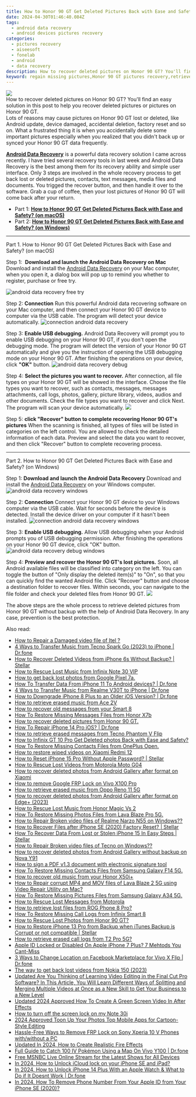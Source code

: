 ```yaml
---
title: How to Honor 90 GT Get Deleted Pictures Back with Ease and Safety?
date: 2024-04-30T01:46:40.084Z
tags: 
  - android data recovery
  - android devices pictures recovery
categories: 
  - pictures recovery
  - aiseesoft
  - fonelab
  - android
  - data recovery
description: How to recover deleted pictures on Honor 90 GT? You'll find an easy solution in this post to help you recover deleted pictures or pictures on Honor 90 GT.
keyword: regain missing pictures,Honor 90 GT pictures recovery,retrieve wiped pictures Honor 90 GT,undelete pictures from Honor 90 GT,restore deleted pictures on Honor 90 GT,save erased pictures from Honor 90 GT,how can i get pictures back on Honor 90 GT,extract pictures from water damaged phone Honor 90 GT,Honor 90 GT issues with pictures deleted,how to recover pictures on Honor 90 GT,pictures disappear Honor 90 GT,Honor 90 GT reset but recover pictures
---
```


<img src="https://img0mobiles.techidaily.com/images/best-assets/devices/honor/honor-90-gt/1.jpg" class="atpl-imgstyle"  />

<div class="atpl-content atpl-for-fonelab-android recover-pictures">

<div class="atpl-post-description-part-1">
How to recover deleted pictures on Honor 90 GT? You'll find an easy solution in this post to help you recover deleted pictures or pictures on Honor 90 GT.
</div>

<div class="atpl-post-description-part-2">
<div class="tpl-content-sub-paragraph-question">
  Lots of reasons may cause pictures on Honor 90 GT lost or deleted, like Android update, device damaged, accidental deletion, factory reset and so on. What a frustrated thing it is when you accidentally delete some important pictures especially when you realized that you didn't back up or synced your Honor 90 GT data frequently.
</div>

</div>

<div class="atpl-post-description-part-3">
<div class="tpl-content-sub-paragraph-content">
  <p>
    <a href="https://tools.techidaily.com/aiseesoft-android-data-recovery/" ><strong>Android Data Recovery</strong></a> is a powerful data recovery solution I came across recently. I have tried several recovery tools in last week and Android Data Recovery is the best among them for its recovery ability and simple user interface. Only 3 steps are involved in the whole recovery process to get back lost or deleted pictures, contacts, text messages, media files and documents. You trigged the recover button, and then handle it over to the software. Grab a cup of coffee, then your lost pictures of Honor 90 GT will come back after your return.
  </p>
</div>
</div>

<ul>
  <li>Part 1: <strong><a href="#p1"> How to Honor 90 GT Get Deleted Pictures Back with Ease and Safety?  (on macOS)</a></strong></li>
  <li>Part 2: <strong><a href="#p2"> How to Honor 90 GT Get Deleted Pictures Back with Ease and Safety?  (on Windows)</a></strong></li>
</ul>



<!-- Part 1 -->
<a id="p1" name="p1" ></a><hr>

<div>
  <span class="atpl-step-part-style">Part 1. How to Honor 90 GT Get Deleted Pictures Back with Ease and Safety? (on macOS)</span>
</div>  

<span class="atpl-stepstyle-a"><span>Step 1: </span></span> <strong>Download and launch the Android Data Recovery on Mac</strong>
Download and install the <a href="https://tools.techidaily.com/aiseesoft-android-data-recovery/" >Android Data Recovery</a> on your Mac computer, when you open it, a dialog box will pop up to remind you whether to register, purchase or free try.

<img src="https://tools.techidaily.com/images/apps/aiseesoft/android-data-recovery/mac-free-try.png" class="atpl-imgstyle" alt="android data recovery free try" />

<span class="atpl-stepstyle-a"><span>Step 2: </span></span> <strong>Connection</strong>
Run this powerful Android data recovering software on your Mac computer, and then connect your Honor 90 GT device to computer via the USB cable. The program will detect your device automatically.
<img src="https://tools.techidaily.com/images/apps/aiseesoft/android-data-recovery/mac-connection-interface.jpg" class="atpl-imgstyle" alt="connection android data recovery" />

<span class="atpl-stepstyle-a"><span>Step 3: </span></span> <strong>Enable USB debugging.</strong>
Android Data Recovery will prompt you to enable USB debugging on your Honor 90 GT, if you don't open the debugging mode. The program will detect the version of your Honor 90 GT automatically and give you the instruction of opening the USB debugging mode on your Honor 90 GT. After finishing the operations on your device, click <strong>"OK"</strong> button.
<img src="https://tools.techidaily.com/images/apps/aiseesoft/android-data-recovery/mac-android-usb-debug.jpg"  class="atpl-imgstyle" alt="android data recovery debug" />

<span class="atpl-stepstyle-a"><span>Step 4: </span></span> <strong>Select the pictures you want to recover.</strong>
After connection, all file types on your Honor 90 GT will be showed in the interface. Choose the file types you want to recover, such as contacts, messages, messages attachments, call logs, photos, gallery, picture library, videos, audios and other documents. Check the file types you want to recover and click Next. The program will scan your device automatically.
<img src="https://tools.techidaily.com/images/apps/aiseesoft/android-data-recovery/mac-choose-type-photos.jpg" class="atpl-imgstyle"  />

<span class="atpl-stepstyle-a"><span>Step 5: </span></span> <strong>click "Recover" button to  complete recovering Honor 90 GT's pictures</strong>
When the scanning is finished, all types of files will be listed in categories on the left control. You are allowed to check the detailed information of each data. Preview and select the data you want to recover, and then click "Recover" button to complete recovering process.


<a id="p2" name="p2"></a><hr>

<!-- Part 2 -->
<div>
  <span class="atpl-step-part-style">Part 2. How to Honor 90 GT Get Deleted Pictures Back with Ease and Safety? (on Windows)</span>
</div>

<span class="atpl-stepstyle-a"><span>Step 1: </span></span> <strong>Download and launch the Android Data Recovery</strong>
Download and install the <a href="https://tools.techidaily.com/aiseesoft-android-data-recovery/" >Android Data Recovery</a> on your Windows computer.
<img src="https://tools.techidaily.com/images/apps/aiseesoft/android-data-recovery/win-start-interface.png"  class="atpl-imgstyle" alt="android data recovery windows" />

<span class="atpl-stepstyle-a"><span>Step 2: </span></span> <strong>Connection</strong>
Connect your Honor 90 GT device to your Windows computer via the USB cable. Wait for seconds before the device is detected. Install the device driver on your computer if it hasn't been installed.
<img src="https://tools.techidaily.com/images/apps/aiseesoft/android-data-recovery/win-connection-interface.png" class="atpl-imgstyle" alt="connection android data recovery windows" />

<span class="atpl-stepstyle-a"><span>Step 3: </span></span> <strong>Enable USB debugging.</strong>
Allow USB debugging when your Android prompts you of USB debugging permission. After finishing the operations on your Honor 90 GT device, click "OK" button.
<img src="https://tools.techidaily.com/images/apps/aiseesoft/android-data-recovery/win-android-usb-debug.png" class="atpl-imgstyle" alt="android data recovery debug windows" />

<span class="atpl-stepstyle-a"><span>Step 4: </span></span> <strong>Preview and recover the Honor 90 GT's lost pictures.</strong>
Soon, all Android available files will be classified into category on the left. You can toggle the button of "Only display the deleted item(s)" to "On", so that you can quickly find the wanted Android file. Click "Recover" button and choose a destination folder to recover files. Within seconds, you can navigate to the file folder and check your deleted files from Honor 90 GT.
<img src="https://tools.techidaily.com/images/apps/aiseesoft/android-data-recovery/win-recover-photos.png" class="atpl-imgstyle"  />

<div class="atpl-post-description-part-4">
<div class="tpl-content-sub-paragraph-normal">
    <p>
        The above steps are the whole process to retrieve deleted pictures from Honor 90 GT without backup with the help of Android Data Recovery. In any case, prevention is the best protection.
    </p>
</div>
</div>

<ins class="adsbygoogle"
     style="display:block"
     data-ad-client="ca-pub-7571918770474297"
     data-ad-slot="8358498916"
     data-ad-format="auto"
     data-full-width-responsive="true"></ins>



</div>
<ins class="adsbygoogle"
    style="display:block"
    data-ad-format="autorelaxed"
    data-ad-client="ca-pub-7571918770474297"
    data-ad-slot="1223367746"></ins>

<span class="atpl-alsoreadstyle">Also read:</span>
<div><ul>
<li><a href="https://blog-min.techidaily.com/how-to-repair-a-damaged-video-file-of-itel-by-stellar-video-repair-mobile-video-repair/"><u>How to Repair a Damaged video file of Itel ?</u></a></li>
<li><a href="https://blog-min.techidaily.com/4-ways-to-transfer-music-from-tecno-spark-go-2023-to-iphone-drfone-by-drfone-transfer-from-android-transfer-from-android/"><u>4 Ways to Transfer Music from Tecno Spark Go (2023) to iPhone | Dr.fone</u></a></li>
<li><a href="https://blog-min.techidaily.com/how-to-recover-deleted-videos-from-iphone-6s-without-backup-stellar-by-stellar-data-recovery-ios-iphone-data-recovery/"><u>How to Recover Deleted Videos from iPhone 6s Without Backup? | Stellar</u></a></li>
<li><a href="https://blog-min.techidaily.com/how-to-rescue-lost-music-from-infinix-note-30-vip-by-fonelab-android-recover-music/"><u>How to Rescue Lost Music from Infinix Note 30 VIP</u></a></li>
<li><a href="https://blog-min.techidaily.com/how-to-get-back-lost-photos-from-google-pixel-7a-by-fonelab-android-recover-photos/"><u>How to get back lost photos from Google Pixel 7a.</u></a></li>
<li><a href="https://blog-min.techidaily.com/how-to-transfer-data-from-iphone-11-to-android-devices-drfone-by-drfone-transfer-data-from-ios-transfer-data-from-ios/"><u>How To Transfer Data From iPhone 11 To Android devices? | Dr.fone</u></a></li>
<li><a href="https://blog-min.techidaily.com/4-ways-to-transfer-music-from-realme-v30t-to-iphone-drfone-by-drfone-transfer-from-android-transfer-from-android/"><u>4 Ways to Transfer Music from Realme V30T to iPhone | Dr.fone</u></a></li>
<li><a href="https://blog-min.techidaily.com/how-to-downgrade-iphone-8-plus-to-an-older-ios-version-drfone-by-drfone-ios-system-repair-ios-system-repair/"><u>How to Downgrade iPhone 8 Plus to an Older iOS Version? | Dr.fone</u></a></li>
<li><a href="https://blog-min.techidaily.com/how-to-retrieve-erased-music-from-ace-2v-by-fonelab-android-recover-music/"><u>How to retrieve erased music from Ace 2V</u></a></li>
<li><a href="https://blog-min.techidaily.com/how-to-recover-old-messages-from-your-smart-8-by-fonelab-android-recover-messages/"><u>How to recover old messages from your Smart 8</u></a></li>
<li><a href="https://blog-min.techidaily.com/how-to-restore-missing-messages-files-from-honor-x7b-by-fonelab-android-recover-messages/"><u>How To  Restore Missing Messages Files from Honor X7b</u></a></li>
<li><a href="https://blog-min.techidaily.com/how-to-recover-deleted-pictures-from-honor-90-gt-by-fonelab-android-recover-pictures/"><u>How to recover deleted pictures from Honor 90 GT.</u></a></li>
<li><a href="https://blog-min.techidaily.com/how-to-repair-iphone-14-pro-ios-drfone-by-drfone-ios-system-repair-ios-system-repair/"><u>How To Repair iPhone 14 Pro iOS? | Dr.fone</u></a></li>
<li><a href="https://blog-min.techidaily.com/how-to-retrieve-erased-messages-from-tecno-phantom-v-flip-by-fonelab-android-recover-messages/"><u>How to retrieve erased messages from Tecno Phantom V Flip</u></a></li>
<li><a href="https://blog-min.techidaily.com/how-to-infinix-gt-10-pro-get-deleted-photos-back-with-ease-and-safety-by-fonelab-android-recover-photos/"><u>How to Infinix GT 10 Pro Get Deleted photos Back with Ease and Safety?</u></a></li>
<li><a href="https://blog-min.techidaily.com/how-to-restore-missing-contacts-files-from-oneplus-open-by-fonelab-android-recover-contacts/"><u>How To  Restore Missing Contacts Files from OnePlus Open.</u></a></li>
<li><a href="https://blog-min.techidaily.com/how-to-restore-wiped-videos-on-xiaomi-redmi-12-by-fonelab-android-recover-video/"><u>How to restore wiped videos on Xiaomi Redmi 12</u></a></li>
<li><a href="https://blog-min.techidaily.com/how-to-reset-iphone-15-pro-without-apple-password-stellar-by-stellar-data-recovery-ios-iphone-data-recovery/"><u>How to Reset iPhone 15 Pro Without Apple Password? | Stellar</u></a></li>
<li><a href="https://blog-min.techidaily.com/how-to-rescue-lost-videos-from-motorola-moto-g04-by-fonelab-android-recover-video/"><u>How to Rescue Lost Videos from Motorola Moto G04</u></a></li>
<li><a href="https://blog-min.techidaily.com/how-to-recover-deleted-photos-from-android-gallery-after-format-on-xiaomi-by-stellar-photo-recovery-android-mobile-photo-recover/"><u>How to recover deleted photos from Android Gallery after format on Xiaomi</u></a></li>
<li><a href="https://blog-min.techidaily.com/how-to-remove-google-frp-lock-on-vivo-x100-pro-by-drfone-android-unlock-remove-google-frp/"><u>How to remove Google FRP Lock on Vivo X100 Pro</u></a></li>
<li><a href="https://blog-min.techidaily.com/how-to-retrieve-erased-music-from-oppo-reno-11-5g-by-fonelab-android-recover-music/"><u>How to retrieve erased music from Oppo Reno 11 5G</u></a></li>
<li><a href="https://blog-min.techidaily.com/how-to-recover-deleted-photos-from-android-gallery-after-format-on-edgeplus-2023-by-stellar-photo-recovery-android-mobile-photo-recover/"><u>How to recover deleted photos from Android Gallery after format on Edge+ (2023)</u></a></li>
<li><a href="https://blog-min.techidaily.com/how-to-rescue-lost-music-from-honor-magic-vs-2-by-fonelab-android-recover-music/"><u>How to Rescue Lost Music from Honor Magic Vs 2</u></a></li>
<li><a href="https://blog-min.techidaily.com/how-to-restore-missing-photos-files-from-lava-blaze-pro-5g-by-fonelab-android-recover-photos/"><u>How To  Restore Missing Photos Files from Lava Blaze Pro 5G.</u></a></li>
<li><a href="https://blog-min.techidaily.com/how-to-repair-broken-video-files-of-realme-narzo-n55-on-windows-by-stellar-video-repair-mobile-video-repair/"><u>How to Repair Broken video files of Realme Narzo N55 on Windows??</u></a></li>
<li><a href="https://blog-min.techidaily.com/how-to-recover-files-after-iphone-se-2020-factory-reset-stellar-by-stellar-data-recovery-ios-iphone-data-recovery/"><u>How to Recover Files after iPhone SE (2020) Factory Reset? | Stellar</u></a></li>
<li><a href="https://blog-min.techidaily.com/how-to-recover-data-from-lost-or-stolen-iphone-15-in-easy-steps-stellar-by-stellar-data-recovery-ios-iphone-data-recovery/"><u>How To Recover Data From Lost or Stolen iPhone 15 In Easy Steps | Stellar</u></a></li>
<li><a href="https://blog-min.techidaily.com/how-to-repair-broken-video-files-of-tecno-on-windows-by-stellar-video-repair-mobile-video-repair/"><u>How to Repair Broken video files of Tecno on Windows??</u></a></li>
<li><a href="https://blog-min.techidaily.com/how-to-recover-deleted-photos-from-android-gallery-without-backup-on-nova-y91-by-stellar-photo-recovery-android-mobile-photo-recover/"><u>How to recover deleted photos from Android Gallery without backup on Nova Y91</u></a></li>
<li><a href="https://blog-min.techidaily.com/how-to-sign-a-pdf-v13-document-with-electronic-signature-tool-by-ldigisigner-sign-a-pdf-sign-a-pdf/"><u>How to sign a PDF v1.3 document with electronic signature tool</u></a></li>
<li><a href="https://blog-min.techidaily.com/how-to-restore-missing-contacts-files-from-samsung-galaxy-f14-5g-by-fonelab-android-recover-contacts/"><u>How To  Restore Missing Contacts Files from Samsung Galaxy F14 5G.</u></a></li>
<li><a href="https://blog-min.techidaily.com/how-to-recover-old-music-from-your-honor-x50iplus-by-fonelab-android-recover-music/"><u>How to recover old music from your Honor X50i+</u></a></li>
<li><a href="https://blog-min.techidaily.com/how-to-repair-corrupt-mp4-and-mov-files-of-lava-blaze-2-5g-using-video-repair-utility-on-mac-by-stellar-video-repair-mobile-video-repair/"><u>How to Repair corrupt MP4 and MOV files of Lava Blaze 2 5G using Video Repair Utility on Mac?</u></a></li>
<li><a href="https://blog-min.techidaily.com/how-to-restore-missing-pictures-files-from-samsung-galaxy-a34-5g-by-fonelab-android-recover-pictures/"><u>How To  Restore Missing Pictures Files from Samsung Galaxy A34 5G.</u></a></li>
<li><a href="https://blog-min.techidaily.com/how-to-rescue-lost-messages-from-motorola-by-fonelab-android-recover-messages/"><u>How to Rescue Lost Messages from Motorola</u></a></li>
<li><a href="https://blog-min.techidaily.com/how-to-retrieve-lost-files-from-rog-phone-8-pro-by-fonelab-android-recover-data/"><u>How to retrieve lost files from ROG Phone 8 Pro?</u></a></li>
<li><a href="https://blog-min.techidaily.com/how-to-restore-missing-call-logs-from-infinix-smart-8-by-fonelab-android-recover-call-logs/"><u>How To  Restore Missing Call Logs from Infinix Smart 8</u></a></li>
<li><a href="https://blog-min.techidaily.com/how-to-rescue-lost-photos-from-honor-90-gt-by-fonelab-android-recover-photos/"><u>How to Rescue Lost Photos from Honor 90 GT?</u></a></li>
<li><a href="https://blog-min.techidaily.com/how-to-restore-iphone-13-pro-from-backup-when-itunes-backup-is-corrupt-or-not-compatible-stellar-by-stellar-data-recovery-ios-iphone-data-recovery/"><u>How to Restore iPhone 13 Pro from Backup when iTunes Backup is Corrupt or not compatible | Stellar</u></a></li>
<li><a href="https://blog-min.techidaily.com/how-to-retrieve-erased-call-logs-from-t2-pro-5g-by-fonelab-android-recover-call-logs/"><u>How to retrieve erased call logs from T2 Pro 5G?</u></a></li>
<li><a href="https://apple-account.techidaily.com/apple-id-locked-or-disabled-on-apple-iphone-7-plus-7-mehtods-you-cant-miss-by-drfone-ios/"><u>Apple ID Locked or Disabled On Apple iPhone 7 Plus? 7 Mehtods You Cant-Miss</u></a></li>
<li><a href="https://location-fake.techidaily.com/3-ways-to-change-location-on-facebook-marketplace-for-vivo-x-flip-drfone-by-drfone-virtual-android/"><u>3 Ways to Change Location on Facebook Marketplace for Vivo X Flip | Dr.fone</u></a></li>
<li><a href="https://techidaily.com/the-way-to-get-back-lost-videos-from-nokia-150-2023-by-fonelab-android-recover-video/"><u>The way to get back lost videos from Nokia 150 (2023)</u></a></li>
<li><a href="https://ai-editing-video.techidaily.com/updated-are-you-thinking-of-learning-video-editing-in-the-final-cut-pro-software-in-this-article-you-will-learn-different-ways-of-splitting-and-merging-mult/"><u>Updated Are You Thinking of Learning Video Editing in the Final Cut Pro Software? In This Article, You Will Learn Different Ways of Splitting and Merging Multiple Videos at Once as a New Skill to Get Your Business to a New Level</u></a></li>
<li><a href="https://ai-video-editing.techidaily.com/updated-2024-approved-how-to-create-a-green-screen-video-in-after-effects/"><u>Updated 2024 Approved How To Create A Green Screen Video In After Effects</u></a></li>
<li><a href="https://review-topics.techidaily.com/how-to-turn-off-the-screen-lock-on-my-note-30i-by-drfone-android-unlock-android-unlock/"><u>How to turn off the screen lock on my Note 30i</u></a></li>
<li><a href="https://ai-video-apps.techidaily.com/2024-approved-toon-up-your-photos-top-mobile-apps-for-cartoon-style-editing/"><u>2024 Approved Toon Up Your Photos Top Mobile Apps for Cartoon-Style Editing</u></a></li>
<li><a href="https://android-frp.techidaily.com/hassle-free-ways-to-remove-frp-lock-on-sony-xperia-10-v-phones-withwithout-a-pc-by-drfone-android/"><u>Hassle-Free Ways to Remove FRP Lock on Sony Xperia 10 V Phones with/without a PC</u></a></li>
<li><a href="https://ai-editing-video.techidaily.com/updated-in-2024-how-to-create-realistic-fire-effects/"><u>Updated In 2024, How to Create Realistic Fire Effects</u></a></li>
<li><a href="https://change-location.techidaily.com/full-guide-to-catch-100-iv-pokemon-using-a-map-on-vivo-y100-drfone-by-drfone-virtual-android/"><u>Full Guide to Catch 100 IV Pokémon Using a Map On Vivo Y100 | Dr.fone</u></a></li>
<li><a href="https://ai-voice-clone.techidaily.com/free-msnbc-live-online-stream-for-the-latest-shows-for-all-devices/"><u>Free MSNBC Live Online Stream for the Latest Shows for All Devices</u></a></li>
<li><a href="https://activate-lock.techidaily.com/in-2024-how-to-unlock-icloud-lock-on-your-iphone-se-and-ipad-by-drfone-ios/"><u>In 2024, How to Unlock iCloud lock on your iPhone SE and iPad?</u></a></li>
<li><a href="https://iphone-unlock.techidaily.com/in-2024-how-to-unlock-iphone-14-plus-with-an-apple-watch-and-what-to-do-if-it-doesnt-work-drfone-by-drfone-ios/"><u>In 2024, How to Unlock iPhone 14 Plus With an Apple Watch & What to Do if It Doesnt Work | Dr.fone</u></a></li>
<li><a href="https://apple-account.techidaily.com/in-2024-how-to-remove-phone-number-from-your-apple-id-from-your-iphone-se-2020-by-drfone-ios/"><u>In 2024, How To Remove Phone Number From Your Apple ID from Your iPhone SE (2020)?</u></a></li>
</ul></div>

